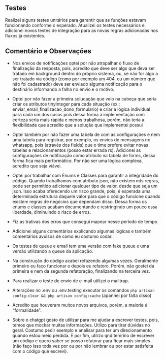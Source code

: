 ## Testes
Realizei alguns testes unitários para garantir que as funções estavam funcionando conforme o esperado. Atualizei os testes necessários e adicionei novos testes de integração para as novas regras adicionadas nos fluxos já existentes.

## Comentário e Observações
- Nos envios de notificações optei por não atrapalhar o fluxo de finalização da resposta, pois, acredito que deve ser algo que deva ser tratado em background dentro do próprio sistema, ou, se não for algo a ser tratado via código (como por exemplo um 404, ou um número que não foi cadastrado) deve ser enviado alguma notificação para o destinário informando a falha no envio e o motivo.

- Optei por não fazer a primeira solucação que veio na cabeça que seria criar os atributos tinyInteger para cada situação (ex.: enviar_email_finalizacao_dono_formulario) e criar a lógica individual para cada um dos casos pois dessa forma a implementação com certeza seria mais rápida e menos trabalhosa, porém, não teria a flexibilidade que acredito que a solução que implementei possui

- Optei também por não fazer uma tabela de com as configurações e nem uma tabela para registrar, por exemplo, os envios de mensagens no whatsapp, pois (através dos fields) que o time prefere evitar novas tabelas e relacionamentos (posso estar errada rs). Adicionei as configurações de notificação como atributo na tabela de forms, dessa forma fica mais performático. Por não ser uma lógica complexa, acredito que seja viável.

- Optei por trabalhar com Enums e Classes para garantir a integridade do código. Quando trabalhamos com atributo json, não existem mts regras, pode ser permitido adicionar qualquer tipo de valor, desde que seja um json. Isso acaba oferecendo um risco grande, pois, é esperada uma determinada estrutura daquele valor para que o código funcione quando existem regras de negócios que dependam disso. Dessa forma os enums e classes acabam documentando e restringindo um pouco essa liberdade, diminuindo o risco de erros.

- Fiz as trativas dos erros que consegui mapear nesse período de tempo.

- Adicionei alguns comentários explicando algumas lógicas e também comentários avulsos de como eu costumo codar.

- Os testes de queue e email tem uma versão com fake queue e uma versão utilizando a queue da aplicação.

- Na construção do código acabei refazendo algumas vezes. Geralmente primeiro eu faço funcionar e depois eu refatoro. Porém, não gostei da primeira e nem da segunda refatoração, finalizando na terceira vez.

- Para realizar o teste de envio de e-mail utilizei o mailtrap.

- Alterações no .env ou .env.testing executar os comandos `php artisan config:clear && php artisan config:cache` (apanhei por falta disso)

- Acredito que houveram muitos novos arquivos, porém, a maioria é "formalidade".

- Sobre o chatgpt gosto de utilizar para me ajudar a escrever testes, pois, temos que mockar muitas informações. Utilizo para tirar dúvidas no geral. Costumo pedir exemplo e analisar para ter um direcionamento quando estou meio perdida. E por fim, utilizo qnd temrino de escrever um código e quero saber se posso refatorar para ficar mais simples (não faço isso toda vez por ou por não lembrar ou por estar satisfeita com o código que escrevi).
